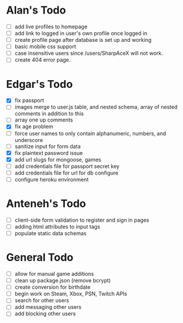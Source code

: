 # Alan's Todo
- [ ] add live profiles to homepage
- [ ] add link to logged in user's own profile once logged in
- [ ] create profile page after database is set up and working
- [ ] basic mobile css support
- [ ] case insensitive users since /users/SharpAceX will not work.
- [ ] create 404 error page. 

# Edgar's Todo
- [X] fix passport
- [ ] images merge to user.js table, and nested schema, array of nested comments in addition to this
- [ ] array one up comments
- [X] fix age problem
- [ ] force user names to only contain alphanumeric, numbers, and underscore
- [ ] sanitize input for form data
- [X] fix plaintext password issue
- [X] add url slugs for mongoose, games
- [ ] add credentials file for passport secret key
- [ ] add credentials file for url for db configure
- [ ] configure heroku environment

# Anteneh's Todo
- [ ] client-side form validation to register and sign in pages
- [ ] adding html attributes to input tags
- [ ] populate static data schemas

# General Todo
- [ ] allow for manual game additions
- [ ] clean up package.json (remove bcrypt)
- [ ] create conversion for birthdate
- [ ] begin work on Steam, Xbox, PSN, Twitch APIs
- [ ] search for other users
- [ ] add messaging other users
- [ ] add blocking other users

